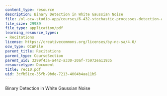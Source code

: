 ```yaml
---
content_type: resource
description: Binary Detection in White Gaussian Noise
file: /ol-ocw-studio-app/courses/6-432-stochastic-processes-detection-and-estimation-spring-2004/3cfb51ce35fb9bde72134004b4aa11b5_rec10.pdf
file_size: 29989
file_type: application/pdf
learning_resource_types:
- Recitations
license: https://creativecommons.org/licenses/by-nc-sa/4.0/
ocw_type: OCWFile
parent_title: Recitations
parent_type: CourseSection
parent_uid: 3299f43a-a442-a330-20af-75972ea11935
resourcetype: Document
title: rec10.pdf
uid: 3cfb51ce-35fb-9bde-7213-4004b4aa11b5
---
```

Binary Detection in White Gaussian Noise